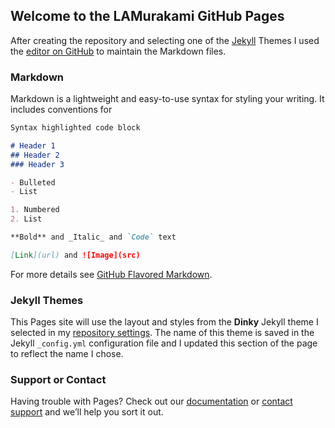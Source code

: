 ## Welcome to the LAMurakami GitHub Pages

After creating the repository and selecting one of the [Jekyll](https://jekyllrb.com/) Themes I used the [editor on GitHub](https://github.com/LAMurakami/lamurakami.github.io/edit/master/README.md) to maintain the Markdown files.

### Markdown

Markdown is a lightweight and easy-to-use syntax for styling your writing. It includes conventions for

```markdown
Syntax highlighted code block

# Header 1
## Header 2
### Header 3

- Bulleted
- List

1. Numbered
2. List

**Bold** and _Italic_ and `Code` text

[Link](url) and ![Image](src)
```

For more details see [GitHub Flavored Markdown](https://guides.github.com/features/mastering-markdown/).

### Jekyll Themes

This Pages site will use the layout and styles from the **Dinky** Jekyll theme I selected in my [repository settings](https://github.com/LAMurakami/lamurakami.github.io/settings). The name of this theme is saved in the Jekyll `_config.yml` configuration file and I updated this section of the page to reflect the name I chose.

### Support or Contact

Having trouble with Pages? Check out our [documentation](https://help.github.com/categories/github-pages-basics/) or [contact support](https://github.com/contact) and we’ll help you sort it out.
